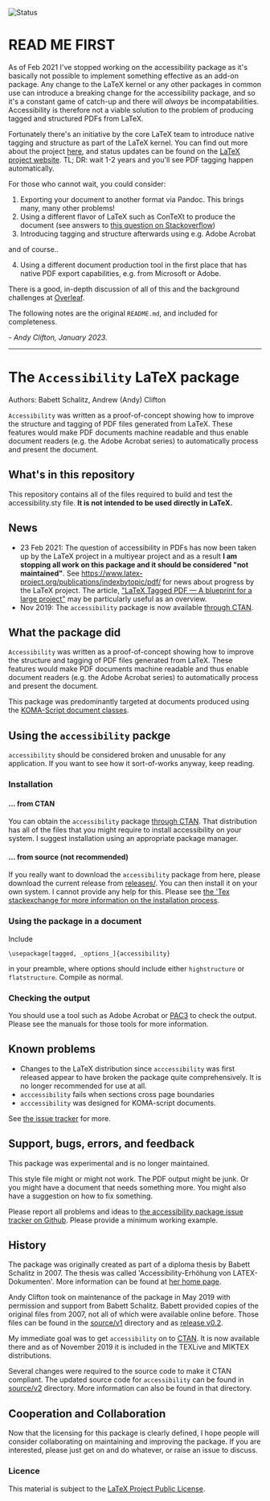 ![Status](https://img.shields.io/badge/Prototype-Not%20suitable%20from%20production%20-red)

# READ ME FIRST

As of Feb 2021 I've stopped working on the accessibility package as it's basically not possible to implement something effective as an add-on package. Any change to the LaTeX kernel or any other packages in common use can introduce a breaking change for the accessibility package, and so it's a constant game of catch-up and there will _always_ be incompatabilities. Accessibility is therefore not a viable solution to the problem of producing tagged and structured PDFs from LaTeX.

Fortunately there's an initiative by the core LaTeX team to introduce native tagging and structure as part of the LaTeX kernel. You can find out more about the project [here](https://www.latex-project.org/publications/2020-FMi-TUB-tb129mitt-tagpdf.pdf), and status updates can be found on the [LaTeX project website](https://www.latex-project.org/publications/indexbytopic/pdf/). TL; DR: wait 1-2 years and you'll see PDF tagging happen automatically.

For those who cannot wait, you could consider:

1. Exporting your document to another format via Pandoc. This brings many, many other problems!
2. Using a different flavor of LaTeX such as ConTeXt to produce the document (see answers to [this question on Stackoverflow](https://tex.stackexchange.com/questions/124291/revisiting-producing-structured-pdfs-from-latex))
3. Introducing tagging and structure afterwards using e.g. Adobe Acrobat

and of course..

4. Using a different document production tool in the first place that has native PDF export capabilities, e.g. from Microsoft or Adobe.

There is a good, in-depth discussion of all of this and the background challenges at [Overleaf](https://www.overleaf.com/learn/latex/An_introduction_to_tagged_PDF_files%3A_internals_and_the_challenges_of_accessibility).

The following notes are the original `README.md`, and included for completeness.

\- _Andy Clifton, January 2023._

---

# The `Accessibility` LaTeX package

Authors: Babett Schalitz, Andrew (Andy) Clifton

`Accessibility` was written as a proof-of-concept showing how to improve the structure and tagging of PDF files generated from LaTeX. These features would make PDF documents machine readable and thus enable document readers (e.g. the Adobe Acrobat series) to automatically process and present the document.

## What's in this repository
This repository contains all of the files required to build and test the accessibility.sty file. **It is not intended to be used directly in LaTeX.**

## News
- 23 Feb 2021: The question of accessibility in PDFs has now been taken up by the LaTeX project in a multiyear project and as a result **I am stopping all work on this package and it should be considered "not maintained"**. See https://www.latex-project.org/publications/indexbytopic/pdf/ for news about progress by the LaTeX project. The article, ["LaTeX Tagged PDF — A blueprint for a large project"](https://www.latex-project.org/publications/2020-FMi-TUB-tb129mitt-tagpdf.pdf) may be particularly useful as an overview.
- Nov 2019: The `accessibility` package is now available [through CTAN](https://ctan.org/pkg/accessibility).

## What the package did
`Accessibility` was written as a proof-of-concept showing how to improve the structure and tagging of PDF files generated from LaTeX. These features would make PDF documents machine readable and thus enable document readers (e.g. the Adobe Acrobat series) to automatically process and present the document.

This package was predominantly targeted at documents produced using the [KOMA-Script document classes](https://ctan.org/pkg/koma-script).

## Using the `accessibility` packge

`accessibility` should be considered broken and unusable for any application. If you want to see how it sort-of-works anyway, keep reading.

### Installation 
#### ... from CTAN
You can obtain the `accessibility` package [through CTAN](https://ctan.org/pkg/accessibility). That distribution has all of the files that you might require to install accessibility on your system. I suggest installation using an appropriate package manager.

#### ... from source (not recommended)
If you really want to download the `accessibility` package from here, please download the current release from [releases/](https://github.com/AndyClifton/accessibility/releases). You can then install it on your own system. I cannot provide any help for this. Please see [the 'Tex stackexchange for more information on the installation process](https://tex.stackexchange.com/questions/1137/where-do-i-place-my-own-sty-or-cls-files-to-make-them-available-to-all-my-te).

###  Using the package in a document
Include

`\usepackage[tagged, _options_]{accessibility}`

in your preamble, where options should include either `highstructure` or `flatstructure`. Compile as normal.

### Checking the output
You should use a tool such as Adobe Acrobat or [PAC3](https://www.access-for-all.ch/ch/pdf-werkstatt/pdf-accessibility-checker-pac.html) to check the output. Please see the manuals for those tools for more information.

## Known problems
- Changes to the LaTeX distribution since `acccessibility` was first released appear to have broken the package quite comprehensively. It is no longer recommended for use at all.
- `acccessibility` fails when sections cross page boundaries
- `acccessibility` was designed for KOMA-script documents.

See [the issue tracker](https://github.com/AndyClifton/accessibility/issues) for more.

## Support, bugs, errors, and feedback
This package was experimental and is no longer maintained.

This style file might or might not work. The PDF output might be junk. Or you might have a document that needs something more. You might also have a suggestion on how to fix something.

Please report all problems and ideas to [the accessibility package issue tracker on Github](https://github.com/AndyClifton/accessibility/issues). Please provide a minimum working example.

## History

The package was originally created as part of a diploma thesis by Babett Schalitz in 2007. The thesis was called 'Accessibility-Erhöhung von LATEX-Dokumenten'. More information can be found at [her home page](http://babs.gmxhome.de/da_start.htm).

Andy Clifton took on maintenance of the package in May 2019 with permission and support from Babett Schalitz. Babett provided copies of the original files from 2007, not all of which were available online before. Those files can be found in the [source/v1](/source/v1) directory and as [release v0.2](releases/tag/v0.2-beta).

My immediate goal was to get `accessibility` on to [CTAN](http://www.ctan.org). It is now available there and as of November 2019 it is included in the TEXLive and MIKTEX distributions.

Several changes were required to the source code to make it CTAN compliant. The updated source code for `accessibility` can be found in [source/v2](/source/v2) directory. More information can also be found in that directory.

## Cooperation and Collaboration
Now that the licensing for this package is clearly defined, I hope people will consider collaborating on maintaining and improving the package. If you are interested, please just get on and do whatever, or raise an issue to discuss.

### Licence

This material is subject to the [LaTeX Project Public License](https://ctan.org/license/lppl1.3c).
